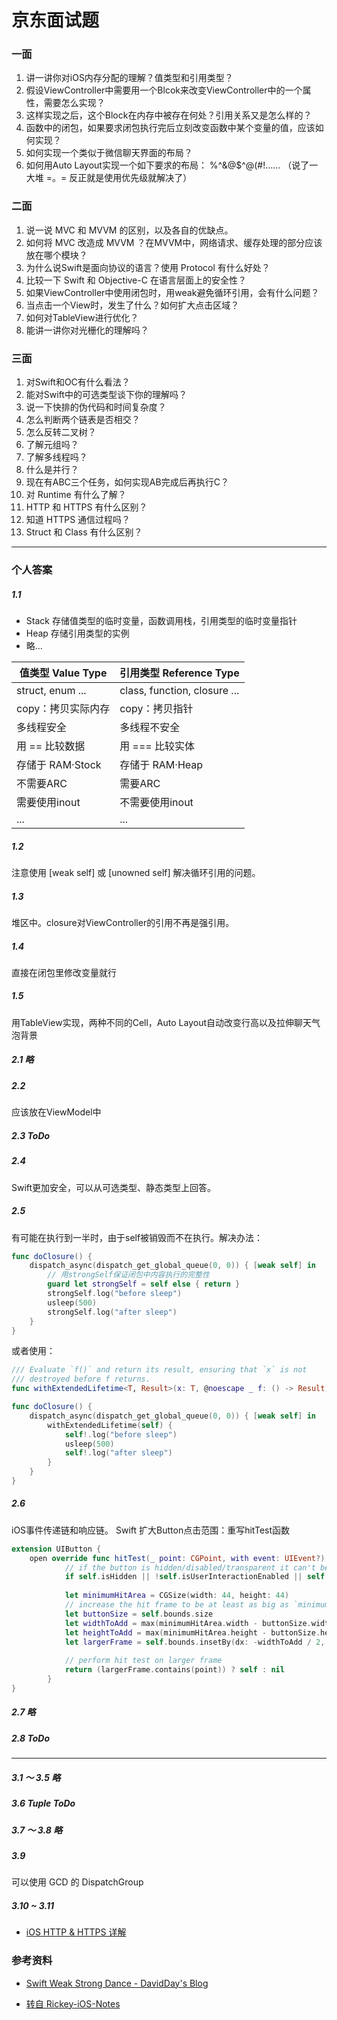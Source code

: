 # 京东面试题
### 一面

1. 讲一讲你对iOS内存分配的理解？值类型和引用类型？
2. 假设ViewController中需要用一个Blcok来改变ViewController中的一个属性，需要怎么实现？
3. 这样实现之后，这个Block在内存中被存在何处？引用关系又是怎么样的？
4. 函数中的闭包，如果要求闭包执行完后立刻改变函数中某个变量的值，应该如何实现？
5. 如何实现一个类似于微信聊天界面的布局？
6. 如何用Auto Layout实现一个如下要求的布局： %^&@$^@(#!...... （说了一大堆 =。= 反正就是使用优先级就解决了）

### 二面

1. 说一说 MVC 和 MVVM 的区别，以及各自的优缺点。
2. 如何将 MVC 改造成 MVVM ？在MVVM中，网络请求、缓存处理的部分应该放在哪个模块？
3. 为什么说Swift是面向协议的语言？使用 Protocol 有什么好处？
4. 比较一下 Swift 和 Objective-C 在语言层面上的安全性？
5. 如果ViewController中使用闭包时，用weak避免循环引用，会有什么问题？
6. 当点击一个View时，发生了什么？如何扩大点击区域？
7. 如何对TableView进行优化？
8. 能讲一讲你对光栅化的理解吗？

### 三面
1. 对Swift和OC有什么看法？
2. 能对Swift中的可选类型谈下你的理解吗？
3. 说一下快排的伪代码和时间复杂度？
4. 怎么判断两个链表是否相交？
5. 怎么反转二叉树？
6. 了解元组吗？
7. 了解多线程吗？
8. 什么是并行？
9. 现在有ABC三个任务，如何实现AB完成后再执行C？
10. 对 Runtime 有什么了解？
11. HTTP 和 HTTPS 有什么区别？
12. 知道 HTTPS 通信过程吗？
13. Struct 和 Class 有什么区别？

-------

### 个人答案

##### 1.1
- Stack 存储值类型的临时变量，函数调用栈，引用类型的临时变量指针
- Heap 存储引用类型的实例
- 略…


| 值类型 Value Type | 引用类型 Reference Type |
| --- | --- |
| struct, enum ... | class, function, closure ... |
| copy：拷贝实际内存 | copy：拷贝指针 |
| 多线程安全 | 多线程不安全 |
| 用 == 比较数据 | 用 === 比较实体 |
| 存储于 RAM·Stock | 存储于 RAM·Heap |
| 不需要ARC | 需要ARC |
| 需要使用inout | 不需要使用inout |
| ... | ... |

##### 1.2
注意使用 [weak self] 或 [unowned self] 解决循环引用的问题。

##### 1.3
堆区中。closure对ViewController的引用不再是强引用。

##### 1.4
直接在闭包里修改变量就行

##### 1.5
用TableView实现，两种不同的Cell，Auto Layout自动改变行高以及拉伸聊天气泡背景

##### 2.1 略

##### 2.2
应该放在ViewModel中

##### 2.3 ToDo

##### 2.4
Swift更加安全，可以从可选类型、静态类型上回答。

##### 2.5
有可能在执行到一半时，由于self被销毁而不在执行。解决办法：

```Swift
func doClosure() {
    dispatch_async(dispatch_get_global_queue(0, 0)) { [weak self] in
        // 用strongSelf保证闭包中内容执行的完整性
        guard let strongSelf = self else { return }  
        strongSelf.log("before sleep")
        usleep(500)
        strongSelf.log("after sleep")
    }
}
```

或者使用：

```Swift
/// Evaluate `f()` and return its result, ensuring that `x` is not
/// destroyed before f returns.
func withExtendedLifetime<T, Result>(x: T, @noescape _ f: () -> Result) -> Result

func doClosure() {
    dispatch_async(dispatch_get_global_queue(0, 0)) { [weak self] in
        withExtendedLifetime(self) {
            self!.log("before sleep")
            usleep(500)
            self!.log("after sleep")
        }
    }
}
```

##### 2.6 
iOS事件传递链和响应链。
Swift 扩大Button点击范围：重写hitTest函数

```Swift
extension UIButton {
    open override func hitTest(_ point: CGPoint, with event: UIEvent?) -> UIView? {
            // if the button is hidden/disabled/transparent it can't be hit
            if self.isHidden || !self.isUserInteractionEnabled || self.alpha < 0.01 { return nil }
            
            let minimumHitArea = CGSize(width: 44, height: 44)
            // increase the hit frame to be at least as big as `minimumHitArea`
            let buttonSize = self.bounds.size
            let widthToAdd = max(minimumHitArea.width - buttonSize.width, 0)
            let heightToAdd = max(minimumHitArea.height - buttonSize.height, 0)
            let largerFrame = self.bounds.insetBy(dx: -widthToAdd / 2, dy: -heightToAdd / 2)
            
            // perform hit test on larger frame
            return (largerFrame.contains(point)) ? self : nil
        }
}
```

##### 2.7 略

##### 2.8 ToDo

-------

##### 3.1 ～ 3.5 略

##### 3.6 Tuple ToDo

##### 3.7 ～ 3.8 略

##### 3.9
可以使用 GCD 的 DispatchGroup

##### 3.10 ~ 3.11 
- [iOS HTTP & HTTPS 详解](https://github.com/RickeyBoy/Rickey-iOS-Notes/blob/master/%E7%AC%94%E8%AE%B0/iOS%20HTTP%20%26%20HTTPS%20%E8%AF%A6%E8%A7%A3.md)

### 参考资料
- [Swift Weak Strong Dance - DavidDay's Blog](https://daiweilai.github.io/2015/12/23/Swift%E4%B8%AD%E7%9A%84Weak-Strong-Dance/)

- [转自 Rickey-iOS-Notes](https://github.com/RickeyBoy/Rickey-iOS-Notes/tree/master/Notes/Interviews)


